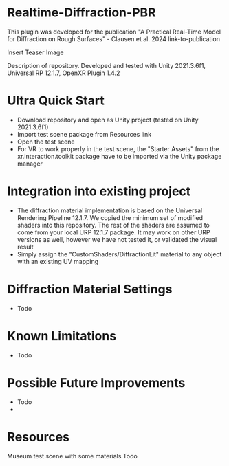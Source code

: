 # Realtime-Diffraction-PBR

This plugin was developed for the publication "A Practical Real-Time Model for Diffraction on Rough Surfaces" - Clausen et al. 2024
link-to-publication

Insert Teaser Image

Description of repository. Developed and tested with Unity 2021.3.6f1, Universal RP 12.1.7, OpenXR Plugin 1.4.2

# Ultra Quick Start
- Download repository and open as Unity project (tested on Unity 2021.3.6f1)
- Import test scene package from Resources link
- Open the test scene
- For VR to work properly in the test scene, the "Starter Assets" from the xr.interaction.toolkit package have to be imported via the Unity package manager

# Integration into existing project
- The diffraction material implementation is based on the Universal Rendering Pipeline 12.1.7. We copied the minimum set of modified shaders into this repository. The rest of the shaders are assumed to come from your local URP 12.1.7 package. It may work on other URP versions as well, however we have not tested it, or validated the visual result
- Simply assign the "CustomShaders/DiffractionLit" material to any object with an existing UV mapping

# Diffraction Material Settings
- Todo

# Known Limitations
- Todo

# Possible Future Improvements
- Todo
- 
# Resources
Museum test scene with some materials
Todo
